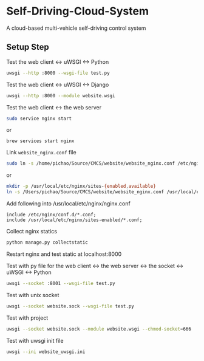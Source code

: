 # Self-Driving-Cloud-System
A cloud-based multi-vehicle self-driving control system

## Setup Step

Test the web client <-> uWSGI <-> Python

```bash
uwsgi --http :8000 --wsgi-file test.py
```

Test the web client <-> uWSGI <-> Django

```bash
uwsgi --http :8000 --module website.wsgi
```

Test the web client <-> the web server

```bash
sudo service nginx start
```
or

```
brew services start nginx
```

Link `website_nginx.conf` file

```bash
sudo ln -s /home/pichao/Source/CMCS/website/website_nginx.conf /etc/nginx/sites-enabled/
```
or

```bash
mkdir -p /usr/local/etc/nginx/sites-{enabled,available}
ln -s /Users/pichao/Source/CMCS/website/website_nginx.conf /usr/local/etc/nginx/sites-available/
```
Add following into /usr/local/etc/nginx/nginx.conf
```
include /etc/nginx/conf.d/*.conf;
include /usr/local/etc/nginx/sites-enabled/*.conf;
```

Collect nginx statics

```bash
python manage.py collectstatic
```

Restart nginx and test static at localhost:8000

Test with py file for the web client <-> the web server <-> the socket <-> uWSGI <-> Python

```bash
uwsgi --socket :8001 --wsgi-file test.py
```

Test with unix socket

```bash
uwsgi --socket website.sock --wsgi-file test.py
```

Test with project

```bash
uwsgi --socket website.sock --module website.wsgi --chmod-socket=666
```

Test with uwsgi init file

```bash
uwsgi --ini website_uwsgi.ini
````